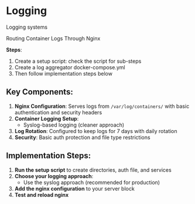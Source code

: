 # Logging
Logging systems

Routing Container Logs Through Nginx

**Steps**:
1. Create a setup script: check the script for sub-steps
2. Create a log aggregator docker-compose.yml
3. Then follow implementation steps below

## Key Components:
1. **Nginx Configuration**: Serves logs from `/var/log/containers/` with basic authentication and security headers
2. **Container Logging Setup**: 
    - Syslog-based logging (cleaner approach)
3. **Log Rotation**: Configured to keep logs for 7 days with daily rotation
4. **Security**: Basic auth protection and file type restrictions

## Implementation Steps:
1. **Run the setup script** to create directories, auth file, and services
2. **Choose your logging approach**:
    - Use the syslog approach (recommended for production)
3. **Add the nginx configuration** to your server block
4. **Test and reload nginx**
